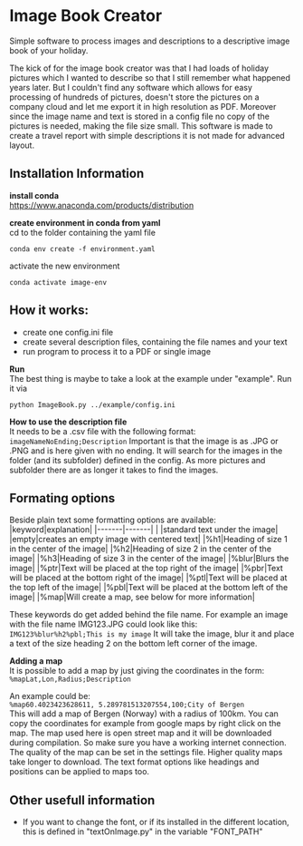 # Image Book Creator
Simple software to process images and descriptions to a descriptive image book of your holiday.

The kick of for the image book creator was that I had loads of holiday pictures which I wanted to describe so that I still remember what happened years later. But I couldn't find any software which allows for easy processing of hundreds of pictures, doesn't store the pictures on a company cloud and let me export it in high resolution as PDF.
Moreover since the image name and text is stored in a config file no copy of the pictures is needed, making the file size small.
This software is made to create a travel report with simple descriptions it is not made for advanced layout.

## Installation Information
**install conda**  
https://www.anaconda.com/products/distribution

**create environment in conda from yaml**  
cd to the folder containing the yaml file
```
conda env create -f environment.yaml
```

activate the new environment  
```
conda activate image-env
```

## How it works:
- create one config.ini file
- create several description files, containing the file names and your text
- run program to process it to a PDF or single image

**Run**  
The best thing is maybe to take a look at the example under "example". Run it via  
```
python ImageBook.py ../example/config.ini
```

**How to use the description file**  
It needs to be a .csv file with the following format:
`imageNameNoEnding;Description`
Important is that the image is as .JPG or .PNG and is here given with no ending. It will search for the images in the folder (and its subfolder) defined in the config. As more pictures and subfolder there are as longer it takes to find the images.

## Formating options 
Beside plain text some formatting options are available:
|keyword|explanation|
|-------|-------|
| |standard text under the image|
|empty|creates an empty image with centered text|
|%h1|Heading of size 1 in the center of the image|
|%h2|Heading of size 2 in the center of the image|
|%h3|Heading of size 3 in the center of the image|
|%blur|Blurs the image|
|%ptr|Text will be placed at the top right of the image|
|%pbr|Text will be placed at the bottom right of the image|
|%ptl|Text will be placed at the top left of the image|
|%pbl|Text will be placed at the bottom left of the image|
|%map|Will create a map, see below for more information|

These keywords do get added behind the file name. For example an image with the file name IMG123.JPG could look like this:  
`IMG123%blur%h2%pbl;This is my image` 
It will take the image, blur it and place a text of the size heading 2 on the bottom left corner of the image.

**Adding a map**  
It is possible to add a map by just giving the coordinates in the form:  
`%mapLat,Lon,Radius;Description`  

An example could be:  
`%map60.4023423628611, 5.289781513207554,100;City of Bergen`  
This will add a map of Bergen (Norway) with a radius of 100km. You can copy the coordinates for example from google maps by right click on the map. The map used here is open street map and it will be downloaded during compilation. So make sure you have a working internet connection.  
The quality of the map can be set in the settings file. Higher quality maps take longer to download.
The text format options like headings and positions can be applied to maps too.

## Other usefull information
- If you want to change the font, or if its installed in the different location, this is defined in "textOnImage.py" in the variable "FONT_PATH"
